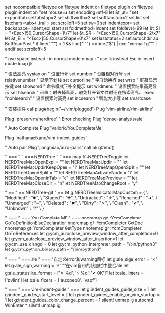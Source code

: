 set nocompatible
filetype on
filetype indent on
filetype plugin on
filetype plugin indent on
"set mouse=a
set encoding=utf-8
let &t_ut=''
set expandtab
set tabstop=2
set shiftwidth=2
set softtabstop=2
set list
set listchars=tab:▸\ ,trail:▫
set scrolloff=5
set tw=0
set indentexpr=
set backspace=indent,eol,start
set foldmethod=indent
set foldlevel=99
let &t_SI = "\<Esc>]50;CursorShape=1\x7"
let &t_SR = "\<Esc>]50;CursorShape=2\x7"
let &t_EI = "\<Esc>]50;CursorShape=0\x7"
set laststatus=2
set autochdir
au BufReadPost * if line("'\"") > 1 && line("'\"") <= line("$") | exe "normal! g'\"" | endif
set scrolloff=5

" use space instead  : in normal mode
nmap <space> :
" use jk instead Esc in insert mode 
imap jk <Esc>

" 语法高亮
syntax on
" 设置行号
set number
" 设置相对行号
set relativenumber
" 显示下划线
set cursorline
" 字自动换行
set wrap
" 屏幕显示按键
set showcmd
" 命令模式下补全提示
set wildmenu
" 设置搜索结果高亮显示
set hlsearch
" 设置：时去掉高亮，避免打开新文件时还在搜索高亮。
exec "nohlsearch"
" 设置搜索时高亮
set incsearch
" 智能大小写
set smartcase

" 安装插件
call plug#begin('~/.vim/plugged')
Plug 'vim-airline/vim-airline'

Plug 'preservim/nerdtree'
" Error checking
Plug 'dense-analysis/ale'

" Auto Complete
Plug 'Valloric/YouCompleteMe'

Plug 'nathanaelkane/vim-indent-guides'

" Auto pair
Plug 'jiangmiao/auto-pairs'
call plug#end()



" ===
" " === NERDTree
" " ===
map ff :NERDTreeToggle<CR>
let NERDTreeMapOpenExpl = ""
let NERDTreeMapUpdir = ""
let NERDTreeMapUpdirKeepOpen = "l"
let NERDTreeMapOpenSplit = ""
let NERDTreeOpenVSplit = ""
let NERDTreeMapActivateNode = "i"
let NERDTreeMapOpenInTab = "o"
let NERDTreeMapPreview = ""
let NERDTreeMapCloseDir = "n"
let NERDTreeMapChangeRoot = "y"


" ==
" == NERDTree-git
" ==
let g:NERDTreeIndicatorMapCustom = {
  \ "Modified"  : "✹",
  \ "Staged"    : "✚",
  \ "Untracked" : "✭",
  \ "Renamed"   : "➜",
  \ "Unmerged"  : "═",
  \ "Deleted"   : "✖",
  \ "Dirty"     : "✗",
  \ "Clean"     : "✔︎",
  \ "Unknown"   : "?"
  \ }


" ===
" === You Complete ME
" ===
nnoremap gd :YcmCompleter GoToDefinitionElseDeclaration<CR>
nnoremap g/ :YcmCompleter GetDoc<CR>
nnoremap gt :YcmCompleter GetType<CR>
nnoremap gr :YcmCompleter GoToReferences<CR>
let g:ycm_autoclose_preview_window_after_completion=0
let g:ycm_autoclose_preview_window_after_insertion=1
let g:ycm_use_clangd = 0
let g:ycm_python_interpreter_path = "/bin/python3"
let g:ycm_python_binary_path = "/bin/python3"


" ===
" === ale
" ===
"自定义error和warning图标
let g:ale_sign_error = '✗'
let g:ale_sign_warning = '⚡'
""在vim自带的状态栏中整合ale
let g:ale_statusline_format = ['✗ %d', '⚡ %d', '✔ OK']"
let b:ale_linters = ['pylint']
let b:ale_fixers = ['autopep8', 'yapf']


" ===
" === vim-indent-guide
" ===
let g:indent_guides_guide_size = 1
let g:indent_guides_start_level = 2
let g:indent_guides_enable_on_vim_startup = 1
let g:indent_guides_color_change_percent = 1
silent! unmap <LEADER>ig
autocmd WinEnter * silent! unmap <LEADER>ig
